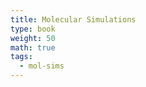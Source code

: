 ```yaml
---
title: Molecular Simulations
type: book
weight: 50
math: true
tags:
  - mol-sims
---
```


<!--more-->
